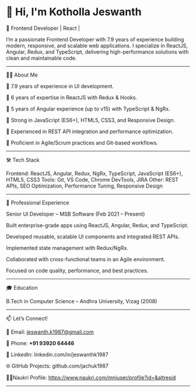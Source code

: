 # 👋 Hi, I'm Kotholla Jeswanth

🚀 Frontend Developer | React | 

I’m a passionate Frontend Developer with 7.9 years of experience building modern, responsive, and scalable web applications.
I specialize in ReactJS, Angular, Redux, and TypeScript, delivering high-performance solutions with clean and maintainable code.

---

🧑‍💻 About Me

🔹 7.9 years of experience in UI development.

🔹 6 years of expertise in ReactJS with Redux & Hooks.

🔹 5 years of Angular experience (up to v15) with TypeScript & NgRx.

🔹 Strong in JavaScript (ES6+), HTML5, CSS3, and Responsive Design.

🔹 Experienced in REST API integration and performance optimization.

🔹 Proficient in Agile/Scrum practices and Git-based workflows. 

---

🛠️ Tech Stack

Frontend: ReactJS, Angular, Redux, NgRx, TypeScript, JavaScript (ES6+), HTML5, CSS3
Tools: Git, VS Code, Chrome DevTools, JIRA
Other: REST APIs, SEO Optimization, Performance Tuning, Responsive Design

---

💼 Professional Experience

Senior UI Developer – MSB Software (Feb 2021 – Present)

Built enterprise-grade apps using ReactJS, Angular, Redux, and TypeScript.

Developed reusable, scalable UI components and integrated REST APIs.

Implemented state management with Redux/NgRx.

Collaborated with cross-functional teams in an Agile environment.

Focused on code quality, performance, and best practices.

---

🎓 Education

B.Tech in Computer Science – Andhra University, Vizag (2008)

---

📫 Let’s Connect!

📧 Email: jeswanth.k1987@gmail.com

📱 Phone: **+91 93920 64446**  

💼 LinkedIn: linkedin.com/in/jeswanthk1987

🌐 GitHub Projects: github.com/jachuk1987

🧑‍💼Naukri Profile: https://www.naukri.com/mnjuser/profile?id=&altresid  

---

